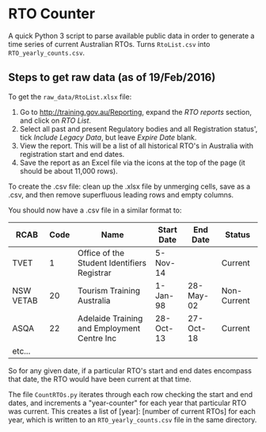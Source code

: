 # RTO Counter

A quick Python 3 script to parse available public data in order to generate a time series of current Australian RTOs. Turns `RtoList.csv` into `RTO_yearly_counts.csv`.

## Steps to get raw data (as of 19/Feb/2016)

To get the `raw_data/RtoList.xlsx` file:

1.  Go to <http://training.gov.au/Reporting>, expand the *RTO reports* section, and click on *RTO List*.
2.  Select all past and present Regulatory bodies and all Registration status',
    tick *Include Legacy Data*, but leave *Expire Date* blank.
3.  View the report. This will be a list of all historical RTO's in Australia with registration start and end dates.
4.  Save the report as an Excel file via the icons at the top of the page (it should be about 11,000 rows).


To create the .csv file: clean up the .xlsx file by unmerging cells, save as a .csv, and then remove superfluous leading rows and empty columns.

You should now have a .csv file in a similar format to:

RCAB | Code | Name | Start Date | End Date | Status
---- | ---- | ---- | ---------- | -------- | ------
TVET | 1 | Office of the Student Identifiers Registrar | 5-Nov-14 | | Current
NSW VETAB | 20 | Tourism Training Australia | 1-Jan-98 | 28-May-02 | Non-Current
ASQA | 22 | Adelaide Training and Employment Centre Inc | 28-Oct-13 | 27-Oct-18 | Current
etc... | | | | |

So for any given date, if a particular RTO's start and end dates encompass that date, the RTO would have been current at that time.

The file `CountRTOs.py` iterates through each row checking the start and end dates, and increments a "year-counter"
for each year that particular RTO was current. This creates a list of [year]: [number of current RTOs] for each year, which
is written to an `RTO_yearly_counts.csv` file in the same directory.
